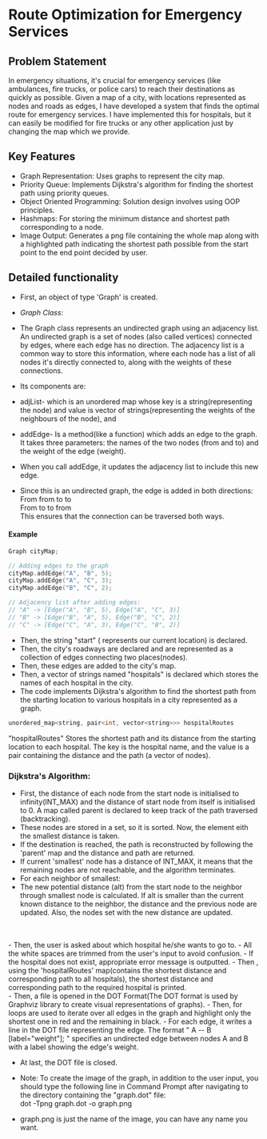 # Route Optimization for Emergency Services

## Problem Statement
In emergency situations, it's crucial for emergency services (like ambulances, fire trucks, or police cars) to reach their destinations as quickly as possible. Given a map of a city, with locations represented as nodes and roads as edges, I have developed a system that finds the optimal route for emergency services. I have implemented this for hospitals, but it can easily be modified for fire trucks or any other application just by changing the map which we provide.

## Key Features
- Graph Representation: Uses graphs to represent the city map.
- Priority Queue: Implements Dijkstra's algorithm for finding the shortest path using priority queues.
- Object Oriented Programming: Solution design involves using OOP principles.
- Hashmaps: For storing the minimum distance and shortest path corresponding to a node.
- Image Output: Generates a png file containing the whole map along with a highlighted path indicating the shortest path possible from the start point to the end point decided by user.

## Detailed functionality
- First, an object of type 'Graph' is created.
- _Graph Class_:
- The Graph class represents an undirected graph using an adjacency list. An undirected graph is a set of nodes (also called vertices) connected by edges, where each edge has no direction. The adjacency list is a common way to store this information, where each node has a list of all nodes it's directly connected to, along with the weights of these connections.

- Its components are:
- adjList- which is an unordered map whose key is a string(representing the node) and value is vector of strings(representing the weights of the neighbours of the node), and
- addEdge- Is a method(like a function) which adds an edge to the graph. It takes three parameters: the names of the two nodes (from and to) and the weight of the edge (weight).
- When you call addEdge, it updates the adjacency list to include this new edge.
- Since this is an undirected graph, the edge is added in both directions:<br>
From from to to<br>
From to to from<br>
This ensures that the connection can be traversed both ways.

#### Example

```cpp
Graph cityMap;

// Adding edges to the graph
cityMap.addEdge("A", "B", 5);
cityMap.addEdge("A", "C", 3);
cityMap.addEdge("B", "C", 2);

// Adjacency list after adding edges:
// "A" -> [Edge("A", "B", 5), Edge("A", "C", 3)]
// "B" -> [Edge("B", "A", 5), Edge("B", "C", 2)]
// "C" -> [Edge("C", "A", 3), Edge("C", "B", 2)]
```

- Then, the string "start" ( represents our current location) is declared.
- Then, the city's roadways are declared and are represented as a collection of edges connecting two places(nodes).
- Then, these edges are added to the city's map.
- Then, a vector of strings named "hospitals" is declared which stores the names of each hospital in the city.
- The code implements Dijkstra's algorithm to find the shortest path from the starting location to various hospitals in a city represented as a graph.
```cpp 
unordered_map<string, pair<int, vector<string>>> hospitalRoutes 
``` 
"hospitalRoutes" Stores the shortest path and its distance from the starting location to each hospital.
The key is the hospital name, and the value is a pair containing the distance and the path (a vector of nodes).

### Dijkstra's Algorithm:
- First, the distance of each node from the start node is initialised to infinity(INT_MAX) and the distance of start node from itself is initialised to 0. A map called parent is declared to keep track of the path traversed (backtracking).
- These nodes are stored in a set, so it is sorted. Now, the element eith the smallest distance is taken.
- If the destination is reached,  the path is reconstructed by following the 'parent' map and  the distance and path are returned.
- If current 'smallest' node has a distance of INT_MAX, it means that the remaining nodes are not reachable, and the algorithm terminates.
- For each neighbor of smallest:
- The new potential distance (alt) from the start node to the neighbor through smallest node is calculated.
If alt is smaller than the current known distance to the neighbor, the distance and the previous node are updated. Also, the nodes set with the new distance are updated.
<br>
<br>
- Then, the user is asked about which hospital he/she wants to go to.
- All the white spaces are trimmed from the user's input to avoid confusion.
- If the hospital does not exist, appropriate error message is outputted.
- Then , using the 'hospitalRoutes' map(contains the shortest distance and corresponding path to all hospitals), the shortest distance and corresponding path to the required hospital is printed.
<br>
- Then, a file is opened in the DOT Format(The DOT format is used by Graphviz library to create visual representations of graphs).
- Then, for loops are used to iterate over all edges in the graph and highlight only the shortest one in red and the remaining in black.
- For each edge, it writes a line in the DOT file representing the edge. The format " A -- B [label="weight"]; " specifies an undirected edge between nodes A and B with a label showing the edge's weight.

- At last, the DOT file is closed.

- Note: To create the image of the graph, in addition to the user input, you should type the following line in Command Prompt after navigating to the directory containing the "graph.dot" file: <br>
dot -Tpng graph.dot -o graph.png

- graph.png is just the name of the image, you can have any name you want.

